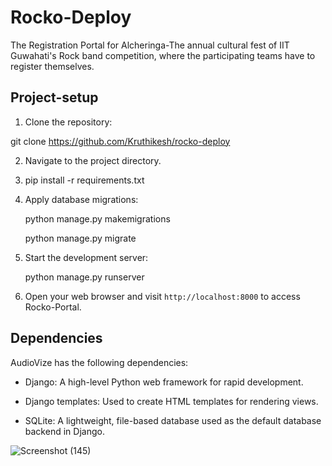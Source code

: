 # Rocko-Deploy
The Registration Portal for Alcheringa-The annual cultural fest of IIT Guwahati's Rock band competition,
 where the participating teams have to register themselves.
## Project-setup

1. Clone the repository:

git clone https://github.com/Kruthikesh/rocko-deploy

2. Navigate to the project directory.

3. pip install -r requirements.txt

4. Apply database migrations:

   python manage.py makemigrations

   python manage.py migrate

5. Start the development server:

   python manage.py runserver

6. Open your web browser and visit `http://localhost:8000` to access Rocko-Portal.

## Dependencies

AudioVize has the following dependencies:

- Django: A high-level Python web framework for rapid development.

- Django templates: Used to create HTML templates for rendering views.

- SQLite: A lightweight, file-based database used as the default database backend in Django.




![Screenshot (145)](https://github.com/Kruthikesh/rocko-deploy/assets/98465500/2c36abe8-b1b1-4bba-8269-e264171a1ad7)






















